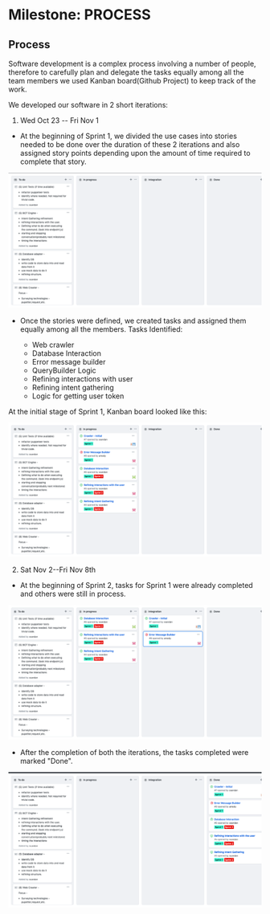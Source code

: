 # Milestone: PROCESS

## Process

Software development is a complex process involving a number of people, therefore to carefully plan and delegate the tasks equally among all the team members we used Kanban board(Github Project) to keep track of the work.

We developed our software in 2 short iterations:

1. Wed Oct 23 -- Fri Nov 1

* At the beginning of Sprint 1, we divided the use cases into stories needed to be done over the duration of these 2 iterations and also assigned story points depending upon the amount of time required to complete that story.

![](Screenshots/KanbanBoardInitial.png "Kanban Board before Sprint 1")

* Once the stories were defined, we created tasks and assigned them equally among all the members.
Tasks Identified:

  * Web crawler
  * Database Interaction
  * Error message builder
  * QueryBuilder Logic
  * Refining interactions with user
  * Refining intent gathering
  * Logic for getting user token
 
 At the initial stage of Sprint 1, Kanban board looked like this:

![](Screenshots/KanbanBoardSprint1.png "Kanban Board at Sprint 1")
  
  2. Sat Nov 2--Fri Nov 8th
  
  * At the beginning of Sprint 2, tasks for Sprint 1 were already completed and others were still in process.
  
  ![](Screenshots/KanbanBoardSprint2.png "Kanban Board at Sprint 2")
  
  * After the completion of both the iterations, the tasks completed were marked "Done".
  
  ![](Screenshots/KanbanBoardFinal.png "Kanban Board after Sprint 2")
